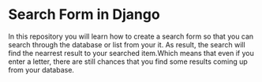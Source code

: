 # Search Form in Django

In this repository you will learn how to create a search form so that you can 
search through the database or list from your it. As result, the search will 
find the nearrest result to your searched item.Which means that even if you enter
a letter, there are still chances that you find some results coming up from your database. 
